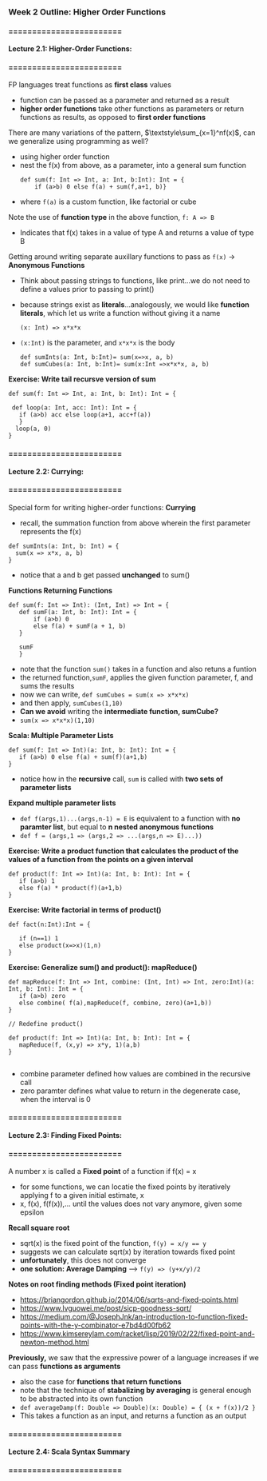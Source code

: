 ### Week 2 Outline: Higher Order Functions
 
#### ========================
**Lecture 2.1: Higher-Order Functions:**
#### ========================
 
FP languages treat functions as **first class** values
- function can be passed as a parameter and returned as a result
- **higher order functions** take other functions as parameters or return functions as results, as opposed to **first order functions**
 
There are many variations of the pattern, $\textstyle\sum_{x=1}^nf(x)$, can we generalize using programming as well?
- using higher order function
- nest the f(x) from above, as a parameter, into a general sum function 
   ```
   def sum(f: Int => Int, a: Int, b:Int): Int = {
       if (a>b) 0 else f(a) + sum(f,a+1, b)}
   ```
- where `f(a)` is a custom function, like factorial or cube
 
Note the use of **function type** in the above function, `f: A => B`
- Indicates that f(x) takes in a value of type A and returns a value of type B
 
Getting around writing separate auxillary functions to pass as `f(x)` -> **Anonymous Functions**
- Think about passing strings to functions, like print...we do not need to define a values prior to passing to print()
- because strings exist as **literals**...analogously, we would like **function literals**, which let us write a function without giving it a name
 
   ```
   (x: Int) => x*x*x
   ```
- `(x:Int)` is the parameter, and `x*x*x` is the body
   ```
   def sumInts(a: Int, b:Int)= sum(x=>x, a, b)
   def sumCubes(a: Int, b:Int)= sum(x:Int =>x*x*x, a, b)
   ```
 
**Exercise: Write tail recursve version of sum**
 
```
def sum(f: Int => Int, a: Int, b: Int): Int = {
 
 def loop(a: Int, acc: Int): Int = {
   if (a>b) acc else loop(a+1, acc+f(a))
   }
  loop(a, 0)
}
```
 
#### ========================
**Lecture 2.2: Currying:**
#### ========================
 
Special form for writing higher-order functions: **Currying**
- recall, the summation function from above wherein the first parameter represents the f(x)
 ```
 def sumInts(a: Int, b: Int) = {
   sum(x => x*x, a, b)
 }
 ```
- notice that a and b get passed **unchanged** to sum()
 
**Functions Returning Functions**
```
def sum(f: Int => Int): (Int, Int) => Int = {
   def sumF(a: Int, b: Int): Int = {
       if (a>b) 0
       else f(a) + sumF(a + 1, b)
   }
  
   sumF
   }
```
- note that the function `sum()` takes in a function and also retuns a funtion
- the returned function,`sumF`, applies the given function parameter, f, and sums the results
- now we can write, `def sumCubes = sum(x => x*x*x)`
- and then apply, `sumCubes(1,10)`
- **Can we avoid** writing the **intermediate function, sumCube?**
 - `sum(x => x*x*x)(1,10)`
 
**Scala: Multiple Parameter Lists**
```
def sum(f: Int => Int)(a: Int, b: Int): Int = {
   if (a>b) 0 else f(a) + sum(f)(a+1,b)
}
```
- notice how in the **recursive** call, `sum` is called with **two sets of parameter lists**
 
**Expand multiple parameter lists**
- `def f(args,1)...(args,n-1) = E` is equivalent to a function with **no paramter list**, but equal to **n nested anonymous functions**
- `def f = (args,1 => (args,2 => ...(args,n => E)...))`
 
 
**Exercise: Write a product function that calculates the product of the values of a function from the points on a given interval**
```
def product(f: Int => Int)(a: Int, b: Int): Int = {
   if (a>b) 1
   else f(a) * product(f)(a+1,b)
}
```
**Exercise: Write factorial in terms of product()**
```
def fact(n:Int):Int = {
 
   if (n==1) 1
   else product(x=>x)(1,n)
}
```
**Exercise: Generalize sum() and product(): mapReduce()**
```
def mapReduce(f: Int => Int, combine: (Int, Int) => Int, zero:Int)(a: Int, b: Int): Int = {
   if (a>b) zero
   else combine( f(a),mapReduce(f, combine, zero)(a+1,b))
}
 
// Redefine product()
 
def product(f: Int => Int)(a: Int, b: Int): Int = {
   mapReduce(f, (x,y) => x*y, 1)(a,b)
}
 
```
- combine parameter defined how values are combined in the recursive call
- zero paramter defines what value to return in the degenerate case, when the interval is 0
 
#### ========================
**Lecture 2.3: Finding Fixed Points:**
#### ========================
 
A number x is called a **Fixed point** of a function if f(x) = x
- for some functions, we can locatie the fixed points by iteratively applying f to a given initial estimate, x
- x, f(x), f(f(x)),... until the values does not vary anymore, given some epsilon

**Recall square root**
- sqrt(x) is the fixed point of the function, `f(y) = x/y == y`
- suggests we can calculate sqrt(x) by iteration towards fixed point 
- **unfortunately**, this does not converge
- **one solution: Average Damping** --> `f(y) => (y+x/y)/2` 
  
**Notes on root finding methods (Fixed point iteration)**
- https://briangordon.github.io/2014/06/sqrts-and-fixed-points.html
- https://www.lvguowei.me/post/sicp-goodness-sqrt/
- https://medium.com/@JosephJnk/an-introduction-to-function-fixed-points-with-the-y-combinator-e7bd4d00fb62
- https://www.kimsereylam.com/racket/lisp/2019/02/22/fixed-point-and-newton-method.html

**Previously,** we saw that the expressive power of a language increases if we can pass **functions as arguments**
- also the case for **functions that return functions**
- note that the technique of **stabalizing by averaging** is general enough to be abstracted into its own function 
- `def averageDamp(f: Double => Double)(x: Double) = { (x + f(x))/2 }`
- This takes a function as an input, and returns a function as an output


#### ========================
**Lecture 2.4: Scala Syntax Summary**
#### ========================







